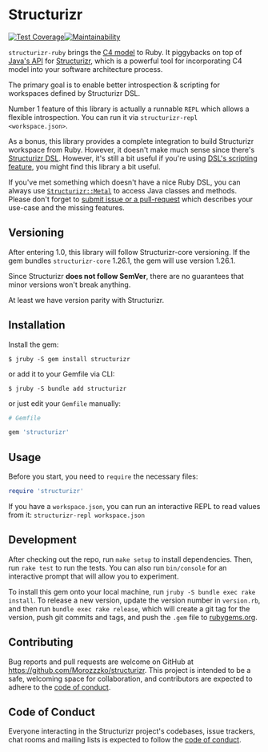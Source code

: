 # Structurizr

[![Test Coverage](https://api.codeclimate.com/v1/badges/b75e8c130fc8b3bf54b5/test_coverage)](https://codeclimate.com/github/Morozzzko/structurizr-ruby/test_coverage)[![Maintainability](https://api.codeclimate.com/v1/badges/b75e8c130fc8b3bf54b5/maintainability)](https://codeclimate.com/github/Morozzzko/structurizr-ruby/maintainability)


`structurizr-ruby` brings the [C4 model](https://c4model.com) to Ruby. It piggybacks on top of [Java's API](https://github.com/structurizr/java) for [Structurizr](https://structurizr.com), which is a powerful tool for incorporating C4 model into your software architecture process.

The primary goal is to enable better introspection & scripting for workspaces defined by Structurizr DSL.

Number 1 feature of this library is actually a runnable `REPL` which allows a flexible introspection. You can run it via `structurizr-repl <workspace.json>`.

As a bonus, this library provides a complete integration to build Structurizr workspace from Ruby. However, it doesn't make much sense since there's [Structurizr DSL](https://structurizr.com/help/dsl). However, it's still a bit useful if you're using [DSL's scripting feature](https://github.com/structurizr/dsl/blob/master/docs/language-reference.md#scripts), you might find this library a bit useful.

If you've met something which doesn't have a nice Ruby DSL, you can always use [`Structurizr::Metal`](/lib/structurizr/metal.rb) to access Java classes and methods. Please don't forget to [submit issue or a pull-request](#Contributing) which describes your use-case and the missing features.

## Versioning

After entering 1.0, this library will follow Structurizr-core versioning. If the gem bundles `structurizr-core` 1.26.1, the gem will use version 1.26.1. 

Since Structurizr **does not follow SemVer**, there are no guarantees that minor versions won't break anything. 

At least we have version parity with Structurizr.

## Installation

Install the gem:

    $ jruby -S gem install structurizr

or add it to your Gemfile via CLI:

    $ jruby -S bundle add structurizr

or just edit your `Gemfile` manually:

```ruby
# Gemfile

gem 'structurizr'
```

## Usage

Before you start, you need to `require` the necessary files:

```ruby
require 'structurizr'
```

If you have a `workspace.json`, you can run an interactive REPL to read values from it: `structurizr-repl workspace.json`

## Development

After checking out the repo, run `make setup` to install dependencies. Then, run `rake test` to run the tests. You can also run `bin/console` for an interactive prompt that will allow you to experiment.

To install this gem onto your local machine, run `jruby -S bundle exec rake install`. To release a new version, update the version number in `version.rb`, and then run `bundle exec rake release`, which will create a git tag for the version, push git commits and tags, and push the `.gem` file to [rubygems.org](https://rubygems.org).

## Contributing

Bug reports and pull requests are welcome on GitHub at https://github.com/Morozzzko/structurizr. This project is intended to be a safe, welcoming space for collaboration, and contributors are expected to adhere to the [code of conduct](https://github.com/Morozzzko/structurizr-ruby/blob/master/CODE_OF_CONDUCT.md).


## Code of Conduct

Everyone interacting in the Structurizr project's codebases, issue trackers, chat rooms and mailing lists is expected to follow the [code of conduct](https://github.com/Morozzzko/structurizr-ruby/blob/master/CODE_OF_CONDUCT.md).
